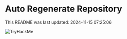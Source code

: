 # Auto Regenerate Repository

This README was last updated: 2024-11-15 07:25:06

 ![TryHackMe](https://tryhackme.com/badge/533634)